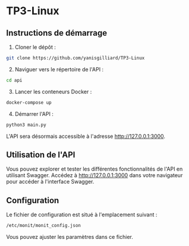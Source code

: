 # TP3-Linux

## Instructions de démarrage
1. Cloner le dépôt :
```bash
git clone https://github.com/yanisgilliard/TP3-Linux
```
2. Naviguer vers le répertoire de l'API :
```bash
cd api
```
3. Lancer les conteneurs Docker :
```bash
docker-compose up
```
4. Démarrer l'API :
```bash
python3 main.py
```
L'API sera désormais accessible à l'adresse http://127.0.0.1:3000.

## Utilisation de l'API
Vous pouvez explorer et tester les différentes fonctionnalités de l'API en utilisant Swagger. Accédez à http://127.0.0.1:3000 dans votre navigateur pour accéder à l'interface Swagger.

## Configuration
Le fichier de configuration est situé à l'emplacement suivant :

```bash
/etc/monit/monit_config.json
```
Vous pouvez ajuster les paramètres dans ce fichier.
